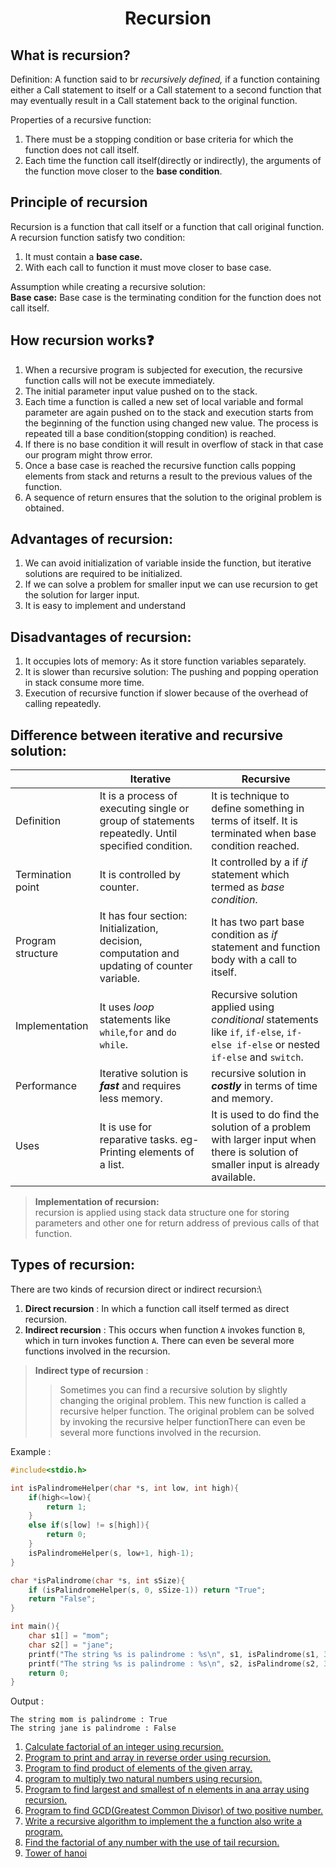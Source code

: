 # <center>__Recursion__</center>

## What is recursion?

Definition:
    A function said to br _recursively defined,_ if a function containing either a Call statement to itself or a Call statement to a second function that may eventually result in a Call statement back to the original function.

Properties of a recursive function:
1. There must be a stopping condition or base criteria for which the function does not call itself.
2. Each time the function call itself(directly or indirectly), the arguments of the function move closer to the __base condition__.


## Principle of recursion 

Recursion is a function that call itself or a function that call original function.\
A recursion function satisfy two condition:
1. It must contain a **base case.**
2. With each call to function it must move closer to base case.

Assumption while creating a recursive solution:\
**Base case:** Base case is the terminating condition for the function does not call itself.

## How recursion works❓

1. When a recursive program is subjected for execution, the recursive function calls will not be execute immediately.
2. The initial parameter input value pushed on to the stack.
3. Each time a function is called a new set of local variable and formal parameter are again pushed on to the stack and execution starts from the beginning of the function using changed new value. The process is repeated till a base condition(stopping condition) is reached.
4. If there is no base condition it will result in overflow of stack in that case our program might throw error.
5. Once a base case is reached the recursive function calls popping elements from stack and returns a result to the previous values of the function.
6. A sequence of return ensures that the solution to the original problem is obtained.

## Advantages of recursion:
1. We can avoid initialization of variable inside the function, but iterative solutions are required to be initialized.
2. If we can solve a problem for smaller input we can use recursion to get the solution for larger input.
3. It is easy to implement and understand 

## Disadvantages of recursion:
1. It occupies lots of memory: As it store function variables separately.
2. It is slower than recursive solution: The pushing and popping operation in stack consume more time. 
3. Execution of recursive function if slower because of the overhead of calling repeatedly.

## Difference between iterative and recursive solution: 
|  | Iterative | Recursive|
|--|-----------|----------|
| Definition | It is a process of executing single or group of statements repeatedly. Until specified condition.| It is technique to define something in terms of itself. It is terminated when base condition reached.|
|Termination point| It is controlled by counter.| It controlled by a if _if_ statement which termed as _base condition_.|
|Program structure | It has four section: Initialization, decision, computation and updating of counter variable.| It has two part base condition as _if_ statement and function body with a call to itself.|
|Implementation| It uses _loop_ statements like `while`,`for` and `do while`.| Recursive solution applied using _conditional_ statements like `if`, `if-else`, `if-else if-else` or nested `if-else` and `switch`.|
|Performance| Iterative solution is __*fast*__ and requires less memory.| recursive solution in __*costly*__ in terms of time and memory.  
|Uses|It is use for reparative tasks. eg- Printing elements of a list.| It is used to do find the solution of a problem with larger input when there is solution of smaller input is already available.|


>**Implementation of recursion:**\
>recursion is applied using stack data structure one for storing parameters and other one for return address of previous calls of that function.

## Types of recursion:
There are two kinds of recursion direct or indirect recursion:\
1. **Direct recursion** : In which a function call itself termed as direct recursion.
2. **Indirect recursion** : This occurs when function
`A` invokes function `B`, which in turn invokes function `A`. There can even be several more functions involved in the recursion.

>**Indirect type of recursion** : 
>>Sometimes you can find a recursive solution by slightly changing the original problem. This new function is called a recursive helper function. The original problem can be solved by invoking the recursive helper functionThere can even be several more functions involved in the recursion. 

Example : 
```c
#include<stdio.h>

int isPalindromeHelper(char *s, int low, int high){
    if(high<=low){
        return 1;
    }
    else if(s[low] != s[high]){
        return 0;
    }
    isPalindromeHelper(s, low+1, high-1);
}

char *isPalindrome(char *s, int sSize){
    if (isPalindromeHelper(s, 0, sSize-1)) return "True";
    return "False";
}

int main(){
    char s1[] = "mom";
    char s2[] = "jane";
    printf("The string %s is palindrome : %s\n", s1, isPalindrome(s1, 3));
    printf("The string %s is palindrome : %s\n", s2, isPalindrome(s2, 3));
    return 0;
}
```

Output :

```
The string mom is palindrome : True
The string jane is palindrome : False
```









1. [Calculate factorial of an integer using recursion.](https://github.com/Yuyi-hao/DSA/blob/main/Recursion/q1.c)
2. [Program to print and array in reverse order using recursion.](https://github.com/Yuyi-hao/DSA/blob/main/Recursion/q2.c)
3. [Program to find product of elements of the given array.](https://github.com/Yuyi-hao/DSA/blob/main/Recursion/q3.c)
4. [program to multiply two natural numbers using recursion.](https://github.com/Yuyi-hao/DSA/blob/main/Recursion/q4.c)
5. [Program to find largest and smallest of n elements in ana array using recursion.](https://github.com/Yuyi-hao/DSA/blob/main/Recursion/q5.c)
6. [Program to find GCD(Greatest Common Divisor) of two positive number.](https://github.com/Yuyi-hao/DSA/blob/main/Recursion/q6.c)
7. [Write a recursive algorithm to implement the a function also write a program.](https://github.com/Yuyi-hao/DSA/blob/main/Recursion/q7.c)
8. [Find the factorial of any number with the use of tail recursion.](https://github.com/Yuyi-hao/DSA/blob/main/Recursion/q8.c)
9. [Tower of hanoi](https://github.com/Yuyi-hao/DSA/blob/main/Recursion/q9.c)

